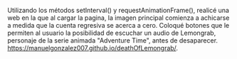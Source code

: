 Utilizando los métodos setInterval() y requestAnimationFrame(), realicé una web en la que al cargar la pagina, la imagen principal comienza a achicarse a medida que la cuenta regresiva se acerca a cero.
Coloqué botones que le permiten al usuario la posibilidad de escuchar un audio de Lemongrab, personaje de la serie animada "Adventure Time", antes de desaparecer.
https://manuelgonzalez007.github.io/deathOfLemongrab/.
